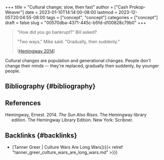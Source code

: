 +++
title = "Cultural change; slow, then fast"
author = ["Cash Prokop-Weaver"]
date = 2023-01-10T14:14:00-08:00
lastmod = 2023-12-05T20:04:55-08:00
tags = ["concept", "concept"]
categories = ["concept"]
draft = false
slug = "00570dba-4371-445c-b5fd-d100828c79b0"
+++

> "How did you go bankrupt?" Bill asked?
>
> "Two ways," Mike said. "Gradually, then suddenly."
>
> (<a href="#citeproc_bib_item_1">Hemingway 2014</a>)

Cultural changes are population and generational changes. People don't change their minds -- they're replaced, gradually then suddenly, by younger people.


## Bibliography {#bibliography}

## References

<style>.csl-entry{text-indent: -1.5em; margin-left: 1.5em;}</style><div class="csl-bib-body">
  <div class="csl-entry"><a id="citeproc_bib_item_1"></a>Hemingway, Ernest. 2014. <i>The Sun Also Rises</i>. The Hemingway library edition. The Hemingway Library Edition. New York: Scribner.</div>
</div>


## Backlinks {#backlinks}

-   [Tanner Greer | Culture Wars Are Long Wars]({{< relref "tanner_greer_culture_wars_are_long_wars.md" >}})
